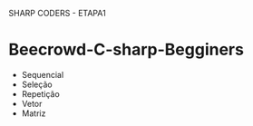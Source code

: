 SHARP CODERS - ETAPA1

# Beecrowd-C-sharp-Begginers
- Sequencial
- Seleção
- Repetição
- Vetor
- Matriz

